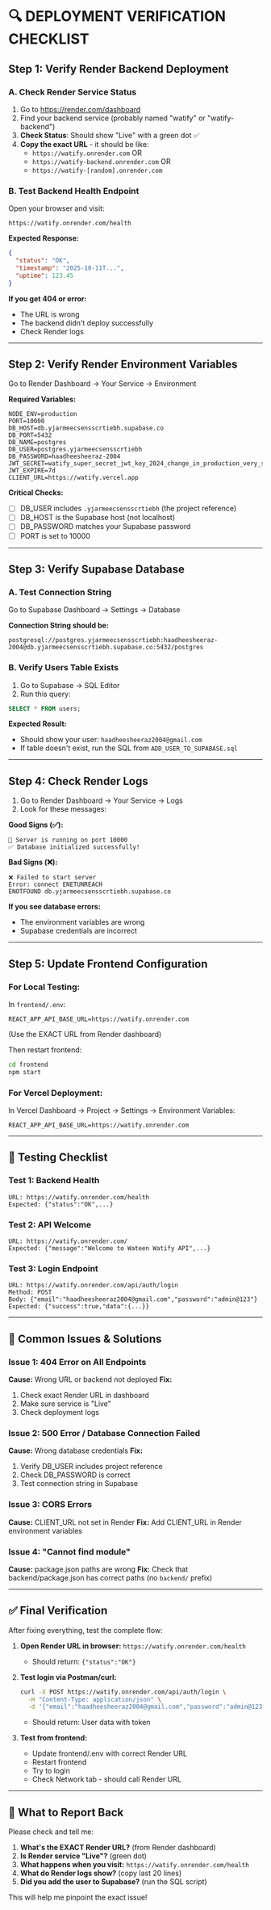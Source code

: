 # 🔍 DEPLOYMENT VERIFICATION CHECKLIST

## Step 1: Verify Render Backend Deployment

### A. Check Render Service Status
1. Go to https://render.com/dashboard
2. Find your backend service (probably named "watify" or "watify-backend")
3. **Check Status**: Should show "Live" with a green dot ✅
4. **Copy the exact URL** - it should be like:
   - `https://watify.onrender.com` OR
   - `https://watify-backend.onrender.com` OR
   - `https://watify-[random].onrender.com`

### B. Test Backend Health Endpoint
Open your browser and visit:
```
https://watify.onrender.com/health
```

**Expected Response:**
```json
{
  "status": "OK",
  "timestamp": "2025-10-11T...",
  "uptime": 123.45
}
```

**If you get 404 or error:**
- The URL is wrong
- The backend didn't deploy successfully
- Check Render logs

---

## Step 2: Verify Render Environment Variables

Go to Render Dashboard → Your Service → Environment

**Required Variables:**
```
NODE_ENV=production
PORT=10000
DB_HOST=db.yjarmeecsensscrtiebh.supabase.co
DB_PORT=5432
DB_NAME=postgres
DB_USER=postgres.yjarmeecsensscrtiebh
DB_PASSWORD=haadheesheeraz-2004
JWT_SECRET=watify_super_secret_jwt_key_2024_change_in_production_very_secure_token
JWT_EXPIRE=7d
CLIENT_URL=https://watify.vercel.app
```

**Critical Checks:**
- [ ] DB_USER includes `.yjarmeecsensscrtiebh` (the project reference)
- [ ] DB_HOST is the Supabase host (not localhost)
- [ ] DB_PASSWORD matches your Supabase password
- [ ] PORT is set to 10000

---

## Step 3: Verify Supabase Database

### A. Test Connection String
Go to Supabase Dashboard → Settings → Database

**Connection String should be:**
```
postgresql://postgres.yjarmeecsensscrtiebh:haadheesheeraz-2004@db.yjarmeecsensscrtiebh.supabase.co:5432/postgres
```

### B. Verify Users Table Exists
1. Go to Supabase → SQL Editor
2. Run this query:
```sql
SELECT * FROM users;
```

**Expected Result:**
- Should show your user: `haadheesheeraz2004@gmail.com`
- If table doesn't exist, run the SQL from `ADD_USER_TO_SUPABASE.sql`

---

## Step 4: Check Render Logs

1. Go to Render Dashboard → Your Service → Logs
2. Look for these messages:

**Good Signs (✅):**
```
🚀 Server is running on port 10000
✅ Database initialized successfully!
```

**Bad Signs (❌):**
```
❌ Failed to start server
Error: connect ENETUNREACH
ENOTFOUND db.yjarmeecsensscrtiebh.supabase.co
```

**If you see database errors:**
- The environment variables are wrong
- Supabase credentials are incorrect

---

## Step 5: Update Frontend Configuration

### For Local Testing:
In `frontend/.env`:
```
REACT_APP_API_BASE_URL=https://watify.onrender.com
```
(Use the EXACT URL from Render dashboard)

Then restart frontend:
```bash
cd frontend
npm start
```

### For Vercel Deployment:
In Vercel Dashboard → Project → Settings → Environment Variables:
```
REACT_APP_API_BASE_URL=https://watify.onrender.com
```

---

## 🧪 Testing Checklist

### Test 1: Backend Health
```
URL: https://watify.onrender.com/health
Expected: {"status":"OK",...}
```

### Test 2: API Welcome
```
URL: https://watify.onrender.com/
Expected: {"message":"Welcome to Wateen Watify API",...}
```

### Test 3: Login Endpoint
```
URL: https://watify.onrender.com/api/auth/login
Method: POST
Body: {"email":"haadheesheeraz2004@gmail.com","password":"admin@123"}
Expected: {"success":true,"data":{...}}
```

---

## 🚨 Common Issues & Solutions

### Issue 1: 404 Error on All Endpoints
**Cause:** Wrong URL or backend not deployed
**Fix:** 
1. Check exact Render URL in dashboard
2. Make sure service is "Live"
3. Check deployment logs

### Issue 2: 500 Error / Database Connection Failed
**Cause:** Wrong database credentials
**Fix:**
1. Verify DB_USER includes project reference
2. Check DB_PASSWORD is correct
3. Test connection string in Supabase

### Issue 3: CORS Errors
**Cause:** CLIENT_URL not set in Render
**Fix:**
Add CLIENT_URL in Render environment variables

### Issue 4: "Cannot find module"
**Cause:** package.json paths are wrong
**Fix:**
Check that backend/package.json has correct paths (no `backend/` prefix)

---

## ✅ Final Verification

After fixing everything, test the complete flow:

1. **Open Render URL in browser:** `https://watify.onrender.com/health`
   - Should return: `{"status":"OK"}`

2. **Test login via Postman/curl:**
   ```bash
   curl -X POST https://watify.onrender.com/api/auth/login \
     -H "Content-Type: application/json" \
     -d '{"email":"haadheesheeraz2004@gmail.com","password":"admin@123"}'
   ```
   - Should return: User data with token

3. **Test from frontend:**
   - Update frontend/.env with correct Render URL
   - Restart frontend
   - Try to login
   - Check Network tab - should call Render URL

---

## 📝 What to Report Back

Please check and tell me:

1. **What's the EXACT Render URL?** (from Render dashboard)
2. **Is Render service "Live"?** (green dot)
3. **What happens when you visit:** `https://watify.onrender.com/health`
4. **What do Render logs show?** (copy last 20 lines)
5. **Did you add the user to Supabase?** (run the SQL script)

This will help me pinpoint the exact issue!
